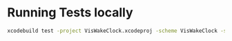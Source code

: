 # Running Tests locally

```bash
xcodebuild test -project VisWakeClock.xcodeproj -scheme VisWakeClock -sdk iphonesimulator -destination 'platform=iOS Simulator,name=iPad (10th generation),OS=18.2'
```